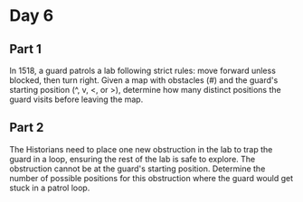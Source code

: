 # Day 6

## Part 1

In 1518, a guard patrols a lab following strict rules: move forward unless blocked, then turn right. Given a map with obstacles (#) and the guard's starting position (^, v, <, or >), determine how many distinct positions the guard visits before leaving the map.

## Part 2

The Historians need to place one new obstruction in the lab to trap the guard in a loop, ensuring the rest of the lab is safe to explore. The obstruction cannot be at the guard's starting position. Determine the number of possible positions for this obstruction where the guard would get stuck in a patrol loop.